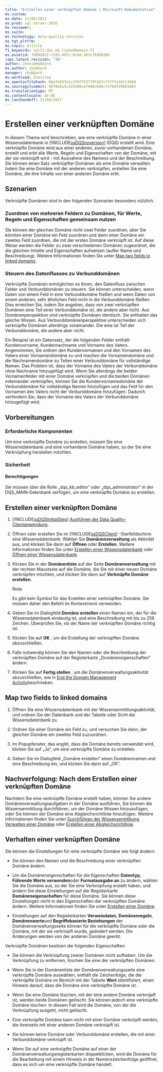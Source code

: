 ```yaml
---
title: "Erstellen einer verknüpften Domäne | Microsoft-Dokumentation"
ms.custom: 
ms.date: 11/08/2011
ms.prod: sql-server-2016
ms.reviewer: 
ms.suite: 
ms.technology: data-quality-services
ms.tgt_pltfrm: 
ms.topic: article
f1_keywords: sql13.dqs.kb.linkeddomain.f1
ms.assetid: fd99d422-c53d-4d7c-9cdd-303c703683b6
caps.latest.revision: "20"
author: JennieHubbard
ms.author: jhubbard
manager: jhubbard
ms.workload: Inactive
ms.openlocfilehash: 68a7e937e1c1f0f753779f267cf1fffa16fc3b8d
ms.sourcegitcommit: 9678eba3c2d3100cef408c69bcfe76df49803d63
ms.translationtype: MT
ms.contentlocale: de-DE
ms.lasthandoff: 11/09/2017
---
```

# <a name="create-a-linked-domain"></a>Erstellen einer verknüpften Domäne
  In diesem Thema wird beschrieben, wie eine verknüpfte Domäne in einer Wissensdatenbank in [!INCLUDE[ssDQSnoversion](../includes/ssdqsnoversion-md.md)] (DQS) erstellt wird. Eine verknüpfte Domäne wird aus einer anderen, zuvor vorhandenen Domäne, erstellt und erbt alle Werte, Regeln und Eigenschaften von der Domäne, mit der sie verknüpft wird - mit Ausnahme des Namens und der Beschreibung. Sie können einen Satz verknüpfter Domänen als eine Domäne verwalten. Indem Sie eine Domäne mit der anderen verknüpfen, erstellen Sie eine Domäne, die ihre Inhalte von einer anderen Domäne erbt.  
  
## <a name="scenarios"></a>Szenarien  
 Verknüpfte Domänen sind in den folgenden Szenarien besonders nützlich.  
  
### <a name="mapping-multiple-fields-to-domains-that-share-values-rules-and-properties"></a>Zuordnen von mehreren Feldern zu Domänen, für Werte, Regeln und Eigenschaften gemeinsam nutzen  
 Sie können der gleichen Domäne nicht zwei Felder zuordnen, aber Sie könnten einer Domäne ein Feld zuordnen und dann einer Domäne ein zweites Feld zuordnen, die mit der ersten Domäne verknüpft ist. Auf diese Weise werden die Felder zu zwei verschiedenen Domänen zugeordnet, die die gleichen Inhalte und Eigenschaften aufweisen (außer Name und Beschreibung). Weitere Informationen finden Sie unter [Map two fields to linked domains](#Map).  
  
### <a name="controlling-data-flow-to-composite-domains"></a>Steuern des Datenflusses zu Verbunddomänen  
 Verknüpfte Domänen ermöglichen es Ihnen, den Datenfluss zwischen Felder und Verbunddomänen zu steuern. Sie können unterscheiden, wenn Daten von einem Feld in eine Verbunddomäne fließen und wenn Daten von einem anderen, sehr ähnlichen Feld nicht in die Verbunddomäne fließen. Dies erreichen Sie, indem Sie angeben, dass von zwei verknüpften Domänen eine Teil einer Verbunddomäne ist, die andere aber nicht. Aus Domänenperspektive sind verknüpfte Domänen identisch. Sie enthalten das gleiche Wissen. Aus Verbunddomänenperspektive unterscheiden sich verknüpfte Domänen allerdings voneinander. Die eine ist Teil der Verbunddomäne, die andere aber nicht.  
  
 Ein Beispiel ist ein Datensatz, der die folgenden Felder enthält: Kundenvorname, Kundennachname und Vorname des Vaters. Angenommen, Sie ordnen den Kundenvornamen und den Vornamen des Vaters einer Vornamendomäne zu und machen die Vornamendomäne und die Nachnamendomäne zu Teilen einer Verbunddomäne für vollständige Namen. Das Problem ist, dass der Vorname des Vaters der Verbunddomäne ohne Nachname hinzugefügt wird. Wenn Sie allerdings die beiden Vornamenfelder mit einer Domäne verknüpfen und die beiden Domänen miteinander verknüpfen, können Sie die Kundenvornamedomäne der Verbunddomäne für vollständige Namen hinzufügen und das Feld für den Vornamen des Vaters nicht der Verbunddomäne hinzufügen. Dadurch verhindern Sie, dass der Vorname des Vaters der Verbunddomäne hinzugefügt wird.  
  
##  <a name="BeforeYouBegin"></a> Vorbereitungen  
  
###  <a name="Prerequisites"></a> Erforderliche Komponenten  
 Um eine verknüpfte Domäne zu erstellen, müssen Sie eine Wissensdatenbank und eine vorhandene Domäne haben, zu der Sie eine Verknüpfung herstellen möchten.  
  
###  <a name="Security"></a> Sicherheit  
  
####  <a name="Permissions"></a> Berechtigungen  
 Sie müssen über die Rolle „dqs_kb_editor“ oder „dqs_administrator“ in der DQS_MAIN-Datenbank verfügen, um eine verknüpfte Domäne zu erstellen.  
  
##  <a name="Create"></a> Erstellen einer verknüpften Domäne  
  
1.  [!INCLUDE[ssDQSInitialStep](../includes/ssdqsinitialstep-md.md)] [Ausführen der Data Quality-Clientanwendung](../data-quality-services/run-the-data-quality-client-application.md).  
  
2.  Öffnen oder erstellen Sie im [!INCLUDE[ssDQSClient](../includes/ssdqsclient-md.md)] -Startbildschirm eine Wissensdatenbank. Wählen Sie **Domänenverwaltung** als Aktivität aus, und klicken Sie dann auf **Öffnen** oder **Erstellen**. Weitere Informationen finden Sie unter [Erstellen einer Wissensdatenbank](../data-quality-services/create-a-knowledge-base.md) oder [Öffnen einer Wissensdatenbank](../data-quality-services/open-a-knowledge-base.md).  
  
3.  Klicken Sie in der **Domänenliste** auf der Seite **Domänenverwaltung** mit der rechten Maustaste auf die Domäne, die Sie mit einer neuen Domäne verknüpfen möchten, und klicken Sie dann auf **Verknüpfte Domäne erstellen**.  
  
    > [!NOTE]  
    >  Es gibt kein Symbol für das Erstellen einer verknüpften Domäne. Sie müssen daher den Befehl im Kontextmenü verwenden.  
  
4.  Geben Sie im Dialogfeld **Domäne erstellen** einen Namen ein, der für die Wissensdatenbank eindeutig ist, und eine Beschreibung mit bis zu 256 Zeichen. Überprüfen Sie, ob der Name der verknüpften Domäne richtig ist.  
  
5.  Klicken Sie auf **OK** , um die Erstellung der verknüpften Domäne abzuschließen.  
  
6.  Falls notwendig können Sie den Namen oder die Beschreibung der verknüpften Domäne auf der Registerkarte „Domäneneigenschaften“ ändern.  
  
7.  Klicken Sie auf **Fertig stellen** , um die Domänenverwaltungsaktivität abzuschließen, wie in [End the Domain Management Activity](http://msdn.microsoft.com/library/ab6505ad-3090-453b-bb01-58435e7fa7c0)beschrieben.  
  
##  <a name="Map"></a> Map two fields to linked domains  
  
1.  Öffnen Sie eine Wissensdatenbank mit der Wissensermittlungsaktivität, und ordnen Sie der Datenbank und der Tabelle oder Sicht die Wissensdatenbank zu.  
  
2.  Ordnen Sie einer Domäne ein Feld zu, und versuchen Sie dann, der gleichen Domäne ein zweites Feld zuzuordnen.  
  
3.  Im Popupfenster, das angibt, dass die Domäne bereits verwendet wird, klicken Sie auf „Ja“, um eine verknüpfte Domäne zu erstellen.  
  
4.  Geben Sie im Dialogfeld „Domäne erstellen“ einen Domänennamen und eine Beschreibung ein, und klicken Sie dann auf „OK“.  
  
##  <a name="FollowUp"></a> Nachverfolgung: Nach dem Erstellen einer verknüpften Domäne  
 Nachdem Sie eine verknüpfte Domäne erstellt haben, können Sie andere Domänenverwaltungsaufgaben in der Domäne ausführen, Sie können die Wissensermittlung durchführen, um der Domäne Wissen hinzuzufügen, oder Sie können der Domäne eine Abgleichsrichtlinie hinzufügen. Weitere Informationen finden Sie unter [Durchführen der Wissensermittlung](../data-quality-services/perform-knowledge-discovery.md), [Verwalten einer Domäne](../data-quality-services/managing-a-domain.md) oder [Erstellen einer Abgleichsrichtlinie](../data-quality-services/create-a-matching-policy.md).  
  
##  <a name="Behavior"></a> Verhalten einer verknüpften Domäne  
 Sie können die Einstellungen für eine verknüpfte Domäne wie folgt ändern:  
  
-   Sie können den Namen und die Beschreibung einer verknüpften Domäne ändern.  
  
-   Um die Domäneneigenschaften für die Eigenschaften **Datentyp**, **Führende Werte verwenden**oder **Formatausgabe an** zu ändern, wählen Sie die Domäne aus, zu der Sie eine Verknüpfung erstellt haben, und ändern Sie diese Einstellungen auf der Registerkarte **Domäneneigenschaften** für diese Domäne. Sie können diese Einstellungen nicht in den Eigenschaften der verknüpften Domäne ändern. Weitere Informationen finden Sie unter [Erstellen einer Domäne](../data-quality-services/create-a-domain.md).  
  
-   Einstellungen auf den Registerkarten **Verweisdaten**, **Domänenregeln**, **Domänenwerte**und **Begriffsbasierte Beziehungen** der Domänenverwaltungsseite können für die verknüpfte Domäne oder die Domäne, mit der sie verknüpft wurde, geändert werden. Die Änderungen werden von der anderen Domäne geerbt.  
  
 Verknüpfte Domänen besitzen die folgenden Eigenschaften:  
  
-   Sie können die Verknüpfung zweier Domänen nicht aufheben. Um die Verknüpfung zu entfernen, löschen Sie eine der verknüpften Domänen.  
  
-   Wenn Sie in der Domänenliste der Domänenverwaltungsseite eine verknüpfte Domäne auswählen, enthält die Zeichenfolge, die die verknüpfte Domäne im Bereich mit der Tabelle **Wert** identifiziert, einen Hinweis darauf, dass die Domäne eine verknüpfte Domäne ist.  
  
-   Wenn Sie eine Domäne löschen, mit der eine andere Domäne verknüpft ist, werden beide Domänen gelöscht. Sie können jedoch eine verknüpfte Domäne löschen. In diesem Fall wird die Domäne, von der die Verknüpfung ausgeht, nicht gelöscht.  
  
-   Eine verknüpfte Domäne kann nicht mit einer Domäne verknüpft werden, die ihrerseits mit einer anderen Domäne verknüpft ist.  
  
-   Sie können keine Domäne oder Verbunddomäne erstellen, die mit einer Verbunddomäne verknüpft ist.  
  
-   Wenn Sie auf eine verknüpfte Domäne auf einer der Domänenverwaltungsregisterkarten doppelklicken, wird die Domäne für die Bearbeitung mit einem Hinweis in der Namenszeichenfolge geöffnet, dass es sich um eine verknüpfte Domäne handelt.  
  
  
